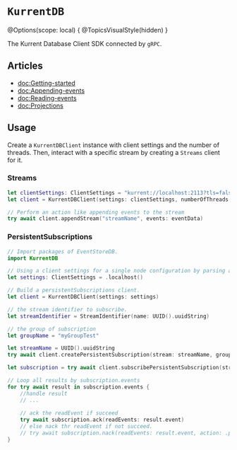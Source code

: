 # ``KurrentDB``

@Options(scope: local) {
    @TopicsVisualStyle(hidden)
}

The Kurrent Database Client SDK connected by `gRPC`.

## Articles 
- <doc:Getting-started>
- <doc:Appending-events>
- <doc:Reading-events>
- <doc:Projections>


## Usage

Create a ``KurrentDBClient`` instance with client settings and the number of threads.
Then, interact with a specific stream by creating a `Streams` client for it.

### Streams
```swift
let clientSettings: ClientSettings = "kurrent://localhost:2113?tls=false" // Initialize with actual settings
let client = KurrentDBClient(settings: clientSettings, numberOfThreads: 2)

// Perform an action like appending events to the stream
try await client.appendStream("streamName", events: eventData)

```

### PersistentSubscriptions

```swift
// Import packages of EventStoreDB.
import KurrentDB

// Using a client settings for a single node configuration by parsing a connection string.
let settings: ClientSettings = .localhost()

// Build a persistentSubscriptions client.
let client = KurrentDBClient(settings: settings)

// the stream identifier to subscribe.
let streamIdentifier = StreamIdentifier(name: UUID().uuidString)

// the group of subscription
let groupName = "myGroupTest"

let streamName = UUID().uuidString
try await client.createPersistentSubscription(stream: streamName, groupName: groupName)

let subscription = try await client.subscribePersistentSubscription(stream: streamName, groupName: groupName)

// Loop all results by subscription.events
for try await result in subscription.events {
    //handle result
    // ...
    
    // ack the readEvent if succeed
    try await subscription.ack(readEvents: result.event)
    // else nack thr readEvent if not succeed.
    // try await subscription.nack(readEvents: result.event, action: .park, reason: "It's failed.")
}

```


